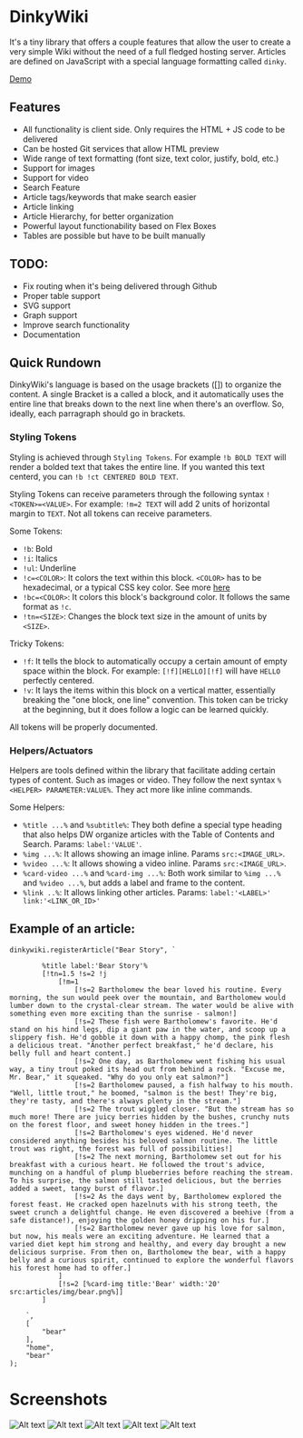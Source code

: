 # DinkyWiki

It's a tiny library that offers a couple features that allow the user to create a very simple Wiki without the need of a full fledged hosting server. Articles are defined on JavaScript with a special language formatting called `dinky`.

[Demo](https://htmlpreview.github.io/?https://raw.githubusercontent.com/italrr/DinkyWiki/master/index.html)

## Features
- All functionality is client side. Only requires the HTML + JS code to be delivered
- Can be hosted Git services that allow HTML preview
- Wide range of text formatting (font size, text color, justify, bold, etc.)
- Support for images
- Support for video
- Search Feature
- Article tags/keywords that make search easier
- Article linking
- Article Hierarchy, for better organization
- Powerful layout functionability based on Flex Boxes
- Tables are possible but have to be built manually

## TODO:
- Fix routing when it's being delivered through Github
- Proper table support
- SVG support
- Graph support
- Improve search functionality
- Documentation

## Quick Rundown
DinkyWiki's language is based on the usage brackets ([]) to organize the content. A single Bracket is a called a block, and it automatically uses the entire line that breaks down to the next line when there's an overflow. 
So, ideally, each parragraph should go in brackets.

### Styling Tokens
Styling is achieved through `Styling Tokens`. For example `!b BOLD TEXT` will render a bolded text that takes the entire line. If you wanted this text centerd, you can `!b !ct CENTERED BOLD TEXT`.

Styling Tokens can receive parameters through the following syntax `!<TOKEN>=<VALUE>`. For example: `!m=2 TEXT` will add 2 units of horizontal margin to `TEXT`. Not all tokens can receive parameters.

Some Tokens:
- `!b`: Bold
- `!i`: Italics
- `!ul`: Underline
- `!c=<COLOR>`: It colors the text within this block. `<COLOR>` has to be hexadecimal, or a typical CSS key color. See more [here](https://www.unm.edu/~tbeach/IT145/color.html)
- `!bc=<COLOR>`: It colors this block's background color. It follows the same format as `!c`.
- `!tn=<SIZE>`: Changes the block text size in the amount of units by `<SIZE>`.

Tricky Tokens:
- `!f`: It tells the block to automatically occupy a certain amount of empty space within the block. For example: `[!f][HELLO][!f]` will have `HELLO` perfectly centered.
- `!v`: It lays the items within this block on a vertical matter, essentially breaking the "one block, one line" convention. This token can be tricky at the beginning, but it does follow a logic can be learned quickly.

All tokens will be properly documented.

### Helpers/Actuators
Helpers are tools defined within the library that facilitate adding certain types of content. Such as images or video. They follow the next syntax `%<HELPER> PARAMETER:VALUE%`. They act more like inline commands.

Some Helpers:
- `%title ...%` and `%subtitle%`: They both define a special type heading that also helps DW organize articles with the Table of Contents and Search. Params: `label:'VALUE'`.
- `%img ...%`: It allows showing an image inline. Params `src:<IMAGE_URL>`.
- `%video ...%`: It allows showing a video inline. Params `src:<IMAGE_URL>`.
- `%card-video ...%` and `%card-img ...%`: Both work similar to `%img ...%` and `%video ...%`, but adds a label and frame to the content.
- `%link ..%`: It allows linking other articles. Params: `label:'<LABEL>' link:'<LINK_OR_ID>'`

## Example of an article:
```
dinkywiki.registerArticle("Bear Story", `

        %title label:'Bear Story'%
        [!tn=1.5 !s=2 !j
            [!m=1
                [!s=2 Bartholomew the bear loved his routine. Every morning, the sun would peek over the mountain, and Bartholomew would lumber down to the crystal-clear stream. The water would be alive with something even more exciting than the sunrise - salmon!]
                [!s=2 These fish were Bartholomew's favorite. He'd stand on his hind legs, dip a giant paw in the water, and scoop up a slippery fish. He'd gobble it down with a happy chomp, the pink flesh a delicious treat. "Another perfect breakfast," he'd declare, his belly full and heart content.]
                [!s=2 One day, as Bartholomew went fishing his usual way, a tiny trout poked its head out from behind a rock. "Excuse me, Mr. Bear," it squeaked. "Why do you only eat salmon?"]
                [!s=2 Bartholomew paused, a fish halfway to his mouth. "Well, little trout," he boomed, "salmon is the best! They're big, they're tasty, and there's always plenty in the stream."]
                [!s=2 The trout wiggled closer. "But the stream has so much more! There are juicy berries hidden by the bushes, crunchy nuts on the forest floor, and sweet honey hidden in the trees."]
                [!s=2 Bartholomew's eyes widened. He'd never considered anything besides his beloved salmon routine. The little trout was right, the forest was full of possibilities!]
                [!s=2 The next morning, Bartholomew set out for his breakfast with a curious heart. He followed the trout's advice, munching on a handful of plump blueberries before reaching the stream. To his surprise, the salmon still tasted delicious, but the berries added a sweet, tangy burst of flavor.]
                [!s=2 As the days went by, Bartholomew explored the forest feast. He cracked open hazelnuts with his strong teeth, the sweet crunch a delightful change. He even discovered a beehive (from a safe distance!), enjoying the golden honey dripping on his fur.]
                [!s=2 Bartholomew never gave up his love for salmon, but now, his meals were an exciting adventure. He learned that a varied diet kept him strong and healthy, and every day brought a new delicious surprise. From then on, Bartholomew the bear, with a happy belly and a curious spirit, continued to explore the wonderful flavors his forest home had to offer.]
            ]
            [!s=2 [%card-img title:'Bear' width:'20' src:articles/img/bear.png%]]
        ]

    `,
    [
        "bear"
    ],
    "home",
    "bear"
);
```

# Screenshots
![Alt text](/img/article_table_of_contents.png?raw=true "Standalone")
![Alt text](/img/search.png?raw=true "Standalone")
![Alt text](/img/simple_article.png?raw=true "Standalone")
![Alt text](/img/style_examples.png?raw=true "Standalone")
![Alt text](/img/children_articles.png?raw=true "Standalone")